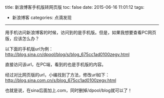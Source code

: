 title: 新浪博客手机版转网页版
toc: false
date: 2015-06-16 11:01:12
tags: 
- 新浪博客
categories: 点滴发现
---
用手机访问新浪博客的时候，访问到的是手机版。但是，如果我想要查看PC网页版，应该怎么办？

以下面的手机版url为例：
http://blog.sina.cn/dpool/blog/s/blog_675cc1ad0100zegv.html

直接访问该url，在PC端，看到的也是手机版的内容。

经过对比网页版的url，小编找到了方法，修改url如下：
http://blog.sina.com.cn/s/blog_675cc1ad0100zegv.html

也就是说，在sina后面加上.com，同时删掉/dpool/blog就可以了！